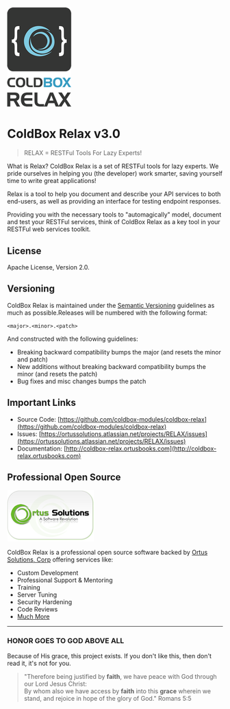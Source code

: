 # ![](/images/relaxLogo150.png)

# ColdBox Relax v3.0

> RELAX = RESTFul Tools For Lazy Experts!

What is Relax? ColdBox Relax is a set of RESTFul tools for lazy experts. We pride ourselves in helping you \(the developer\) work smarter, saving yourself time to write great applications!  


Relax is a tool to help you document and describe your API services to both end-users, as well as providing an interface for testing endpoint responses.   
  
Providing you with the necessary tools to "automagically" model, document and test your RESTFul services, think of ColdBox Relax as a key tool in your RESTFul web services toolkit.

## License

Apache License, Version 2.0.

## Versioning

ColdBox Relax is maintained under the [Semantic Versioning](http://semver.org) guidelines as much as possible.Releases will be numbered with the following format:

```
<major>.<minor>.<patch>
```

And constructed with the following guidelines:

* Breaking backward compatibility bumps the major \(and resets the minor and patch\)
* New additions without breaking backward compatibility bumps the minor \(and resets the patch\)
* Bug fixes and misc changes bumps the patch

## Important Links

* Source Code: [https://github.com/coldbox-modules/coldbox-relax](https://github.com/coldbox-modules/coldbox-relax)
* Issues: [https://ortussolutions.atlassian.net/projects/RELAX/issues](https://ortussolutions.atlassian.net/projects/RELAX/issues)
* Documentation: [http://coldbox-relax.ortusbooks.com](http://coldbox-relax.ortusbooks.com)

## Professional Open Source

![Ortus Solutions, Corp](images/ortussolutions_button.png)

ColdBox Relax is a professional open source software backed by [Ortus Solutions, Corp](http://www.ortussolutions.com/services) offering services like:

* Custom Development
* Professional Support & Mentoring
* Training
* Server Tuning
* Security Hardening
* Code Reviews
* [Much More](http://www.ortussolutions.com/services)

---

### HONOR GOES TO GOD ABOVE ALL

Because of His grace, this project exists. If you don't like this, then don't read it, it's not for you.

> "Therefore being justified by **faith**, we have peace with God through our Lord Jesus Christ:  
> By whom also we have access by **faith** into this **grace** wherein we stand, and rejoice in hope of the glory of God." Romans 5:5




